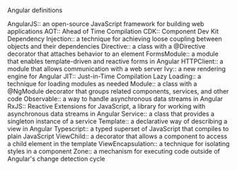 Angular definitions

AngularJS:: an open-source JavaScript framework for building web applications
AOT:: Ahead of Time Compilation
CDK:: Component Dev Kit
Dependency Injection:: a technique for achieving loose coupling between objects and their dependencies
Directive:: a class with a @Directive decorator that attaches behavior to an element
FormsModule:: a module that enables template-driven and reactive forms in Angular
HTTPClient:: a module that allows communication with a web server
Ivy:: a new rendering engine for Angular
JIT:: Just-in-Time Compilation
Lazy Loading:: a technique for loading modules as needed
Module:: a class with a @NgModule decorator that groups related components, services, and other code
Observable:: a way to handle asynchronous data streams in Angular
RxJS:: Reactive Extensions for JavaScript, a library for working with asynchronous data streams in Angular
Service:: a class that provides a singleton instance of a service
Template:: a declarative way of describing a view in Angular
Typescript:: a typed superset of JavaScript that compiles to plain JavaScript
ViewChild:: a decorator that allows a component to access a child element in the template
ViewEncapsulation:: a technique for isolating styles in a component
Zone:: a mechanism for executing code outside of Angular's change detection cycle